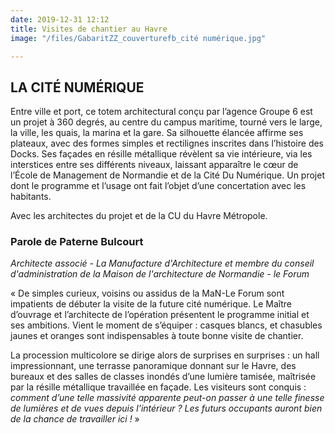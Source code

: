 ```yaml
---
date: 2019-12-31 12:12
title: Visites de chantier au Havre
image: "/files/GabaritZZ_couverturefb_cité numérique.jpg"

---
```

## LA CITÉ NUMÉRIQUE

Entre ville et port, ce totem architectural conçu par l’agence Groupe 6 est un projet à 360 degrés, au centre du campus maritime, tourné vers le large, la ville, les quais, la marina et la gare. Sa silhouette élancée affirme ses plateaux, avec des formes simples et rectilignes inscrites dans l’histoire des Docks. Ses façades en résille métallique révèlent sa vie intérieure, via les interstices entre ses différents niveaux, laissant apparaître le cœur de l’École de Management de Normandie et de la Cité Du Numérique. Un projet dont le programme et l’usage ont fait l’objet d’une concertation avec les habitants.

Avec les architectes du projet et de la CU du Havre Métropole.

### Parole de Paterne Bulcourt

_Architecte associé - La Manufacture d'Architecture et membre du conseil d'administration de la Maison de l'architecture de Normandie - le Forum_ 

« De simples curieux, voisins ou assidus de la MaN-Le Forum sont impatients de débuter la visite de la future cité numérique. Le Maître d’ouvrage et l’architecte de l’opération présentent le programme initial et ses ambitions. Vient le moment de s’équiper : casques blancs, et chasubles jaunes et oranges sont indispensables à toute bonne visite de chantier.

La procession multicolore se dirige alors de surprises en surprises : un hall impressionnant, une terrasse panoramique donnant sur le Havre, des bureaux et des salles de classes inondés d’une lumière tamisée, maîtrisée par la résille métallique travaillée en façade. Les visiteurs sont conquis : _comment d’une telle massivité apparente peut-on passer à une telle finesse de lumières et de vues depuis l’intérieur ? Les futurs occupants auront bien de la chance de travailler ici !_ »